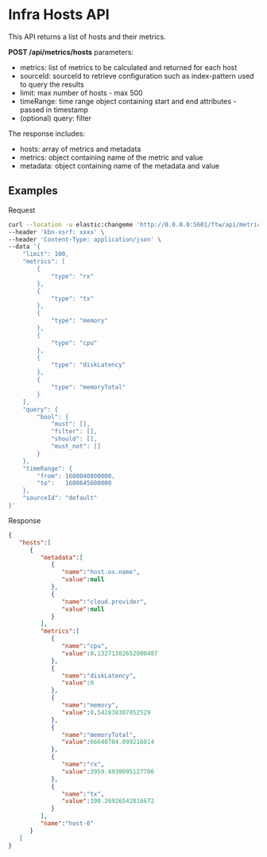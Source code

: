 # Infra Hosts API

This API returns a list of hosts and their metrics.

**POST /api/metrics/hosts**
parameters:

- metrics: list of metrics to be calculated and returned for each host
- sourceId: sourceId to retrieve configuration such as index-pattern used to query the results
- limit: max number of hosts - max 500
- timeRange: time range object containing start and end attributes - passed in timestamp
- (optional) query: filter

The response includes:

- hosts: array of metrics and metadata
- metrics: object containing name of the metric and value
- metadata: object containing name of the metadata and value

## Examples

Request

```bash
curl --location -u elastic:changeme 'http://0.0.0.0:5601/ftw/api/metrics/hosts' \
--header 'kbn-xsrf: xxxx' \
--header 'Content-Type: application/json' \
--data '{
    "limit": 100,
    "metrics": [
        {
            "type": "rx"
        },
        {
            "type": "tx"
        },
        {
            "type": "memory"
        },
        {
            "type": "cpu"
        },
        {
            "type": "diskLatency"
        },
        {
            "type": "memoryTotal"
        }
    ],
    "query": {
        "bool": {
            "must": [],
            "filter": [],
            "should": [],
            "must_not": []
        }
    },
    "timeRange": {
        "from": 1680040800000,
        "to":   1680645600000
    },
    "sourceId": "default"
}'
```

Response

```json
{
   "hosts":[
      {
         "metadata":[
            {
               "name":"host.os.name",
               "value":null
            },
            {
               "name":"cloud.provider",
               "value":null
            }
         ],
         "metrics":[
            {
               "name":"cpu",
               "value":0.13271302652800487
            },
            {
               "name":"diskLatency",
               "value":0
            },
            {
               "name":"memory",
               "value":0.542838307852529
            },
            {
               "name":"memoryTotal",
               "value":66640704.099216014
            },
            {
               "name":"rx",
               "value":3959.4930095127706
            },
            {
               "name":"tx",
               "value":100.26926542816672
            }
         ],
         "name":"host-0"
      }
   ]
}
```
